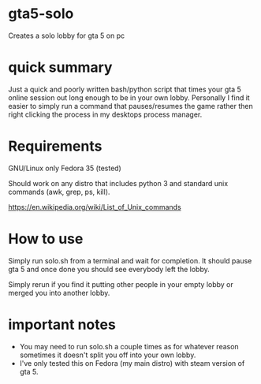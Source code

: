 # gta5-solo
Creates a solo lobby for gta 5 on pc

# quick summary

Just a quick and poorly written bash/python script that times your gta 5 online session out long enough to be in your own lobby.
Personally I find it easier to simply run a command that pauses/resumes the game rather then right clicking the process in my desktops
process manager.

# Requirements
GNU/Linux only
Fedora 35 (tested)

Should work on any distro that includes python 3 and standard unix commands (awk, grep, ps, kill).

https://en.wikipedia.org/wiki/List_of_Unix_commands

# How to use
Simply run solo.sh from a terminal and wait for completion. It should pause gta 5 and once done you should see everybody left the lobby.

Simply rerun if you find it putting other people in your empty lobby or merged you into another lobby.


# important notes

- You may need to run solo.sh a couple times as for whatever reason sometimes it doesn't split you off into your own lobby.
- I've only tested this on Fedora (my main distro) with steam version of gta 5.
